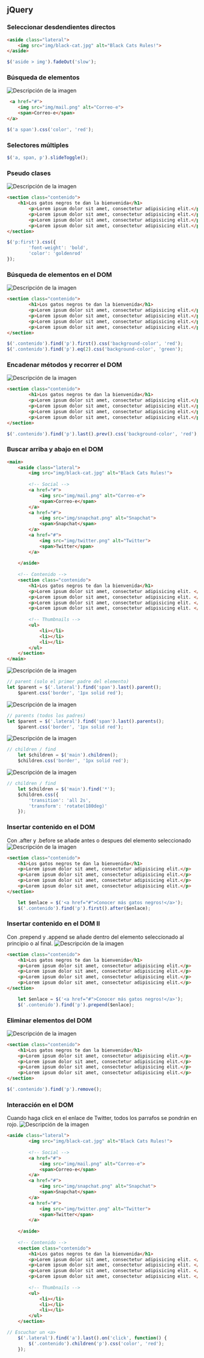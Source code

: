 ## jQuery


### Seleccionar desdendientes directos

```html
<aside class="lateral">
    <img src="img/black-cat.jpg" alt="Black Cats Rules!">
</aside>
```
```javascript
$('aside > img').fadeOut('slow');
```

### Búsqueda de elementos
![Descripción de la imagen](img/Screenshot.png)


```html
 <a href="#">
    <img src="img/mail.png" alt="Correo-e">
    <span>Correo-e</span>
</a>
```
```javascript
$('a span').css('color', 'red');
```

### Selectores múltiples
```javascript
$('a, span, p').slideToggle();
```

### Pseudo clases
![Descripción de la imagen](img/Screenshot_01.png)

```html
<section class="contenido">
    <h1>Los gatos negros te dan la bienvenida</h1>
        <p>Lorem ipsum dolor sit amet, consectetur adipisicing elit.</p>
        <p>Lorem ipsum dolor sit amet, consectetur adipisicing elit.</p>
        <p>Lorem ipsum dolor sit amet, consectetur adipisicing elit.</p>
        <p>Lorem ipsum dolor sit amet, consectetur adipisicing elit.</p>
</section>

```
```javascript
$('p:first').css({
        'font-weight': 'bold',
        'color': 'goldenrod'
});
```

### Búsqueda de elementos en el DOM
![Descripción de la imagen](img/Screenshot_02.png)

```html
<section class="contenido">
        <h1>Los gatos negros te dan la bienvenida</h1>
        <p>Lorem ipsum dolor sit amet, consectetur adipisicing elit.</p>
        <p>Lorem ipsum dolor sit amet, consectetur adipisicing elit.</p>
        <p>Lorem ipsum dolor sit amet, consectetur adipisicing elit.</p>
        <p>Lorem ipsum dolor sit amet, consectetur adipisicing elit.</p>
</section>
```
```javascript
$('.contenido').find('p').first().css('background-color', 'red');
$('.contenido').find('p').eq(2).css('background-color', 'green');
```

### Encadenar métodos y recorrer el DOM

![Descripción de la imagen](img/Screenshot_03.png)

```html
<section class="contenido">
        <h1>Los gatos negros te dan la bienvenida</h1>
        <p>Lorem ipsum dolor sit amet, consectetur adipisicing elit.</p>
        <p>Lorem ipsum dolor sit amet, consectetur adipisicing elit.</p>
        <p>Lorem ipsum dolor sit amet, consectetur adipisicing elit.</p>
        <p>Lorem ipsum dolor sit amet, consectetur adipisicing elit.</p>
</section>
```
```javascript
$('.contenido').find('p').last().prev().css('background-color', 'red');
```

### Buscar arriba y abajo en el DOM

```html
<main>
    <aside class="lateral">
        <img src="img/black-cat.jpg" alt="Black Cats Rules!">
    
        <!-- Social -->
        <a href="#">
            <img src="img/mail.png" alt="Correo-e">
            <span>Correo-e</span>
        </a>
        <a href="#">
            <img src="img/snapchat.png" alt="Snapchat">
            <span>Snapchat</span>
        </a>
        <a href="#">
            <img src="img/twitter.png" alt="Twitter">
            <span>Twitter</span>
        </a>
                
    </aside>
    
    <!-- Contenido -->
    <section class="contenido">
        <h1>Los gatos negros te dan la bienvenida</h1>
        <p>Lorem ipsum dolor sit amet, consectetur adipisicing elit. </p>
        <p>Lorem ipsum dolor sit amet, consectetur adipisicing elit. </p>
        <p>Lorem ipsum dolor sit amet, consectetur adipisicing elit. </p>
        <p>Lorem ipsum dolor sit amet, consectetur adipisicing elit. </p>
                
        <!-- Thumbnails -->
        <ul>
            <li></li>
            <li></li>
            <li></li>
        </ul>
    </section>    
</main>        
```
![Descripción de la imagen](img/Screenshot_04.png)
```javascript
// parent (solo el primer padre del elemento)
let $parent = $('.lateral').find('span').last().parent();
    $parent.css('border', '1px solid red');
```

![Descripción de la imagen](img/Screenshot_05.png)
```javascript
// parents (todos los padres)
let $parent = $('.lateral').find('span').last().parents();
    $parent.css('border', '1px solid red');
```

![Descripción de la imagen](img/Screenshot_06.png)
```javascript
// children / find
    let $children = $('main').children();
    $children.css('border', '1px solid red');
```
![Descripción de la imagen](img/Screenshot_07.png)
```javascript
// children / find
    let $children = $('main').find('*');
    $children.css({
        'transition': 'all 2s',
        'transform': 'rotate(180deg)'
    });
```

### Insertar contenido en el DOM
Con .after y .before se añade antes o despues del elemento seleccionado
![Descripción de la imagen](img/Screenshot_08.png)
```html
<section class="contenido">
    <h1>Los gatos negros te dan la bienvenida</h1>
    <p>Lorem ipsum dolor sit amet, consectetur adipisicing elit.</p>
    <p>Lorem ipsum dolor sit amet, consectetur adipisicing elit.</p>
    <p>Lorem ipsum dolor sit amet, consectetur adipisicing elit.</p>
    <p>Lorem ipsum dolor sit amet, consectetur adipisicing elit.</p>
</section>
```
```javascript
    let $enlace = $('<a href="#">Conocer más gatos negros!</a>');
    $('.contenido').find('p').first().after($enlace);
```

### Insertar contenido en el DOM II
Con .prepend y .append se añade dentro del elemento seleccionado al principio o al final.
![Descripción de la imagen](img/Screenshot_09.png)
```html
<section class="contenido">
    <h1>Los gatos negros te dan la bienvenida</h1>
    <p>Lorem ipsum dolor sit amet, consectetur adipisicing elit.</p>
    <p>Lorem ipsum dolor sit amet, consectetur adipisicing elit.</p>
    <p>Lorem ipsum dolor sit amet, consectetur adipisicing elit.</p>
    <p>Lorem ipsum dolor sit amet, consectetur adipisicing elit.</p>
</section>
```
```javascript
    let $enlace = $('<a href="#">Conocer más gatos negros!</a>');
    $('.contenido').find('p').prepend($enlace);
```

### Eliminar elementos del DOM
![Descripción de la imagen](img/Screenshot_10.png)
```html
<section class="contenido">
    <h1>Los gatos negros te dan la bienvenida</h1>
    <p>Lorem ipsum dolor sit amet, consectetur adipisicing elit.</p>
    <p>Lorem ipsum dolor sit amet, consectetur adipisicing elit.</p>
    <p>Lorem ipsum dolor sit amet, consectetur adipisicing elit.</p>
    <p>Lorem ipsum dolor sit amet, consectetur adipisicing elit.</p>
</section>
```
```javascript
$('.contenido').find('p').remove();
```

### Interacción en el DOM
Cuando haga click en el enlace de Twitter, todos los parrafos se pondrán en rojo.
![Descripción de la imagen](img/Screenshot_11.png)
```html
<aside class="lateral">
        <img src="img/black-cat.jpg" alt="Black Cats Rules!">
    
        <!-- Social -->
        <a href="#">
            <img src="img/mail.png" alt="Correo-e">
            <span>Correo-e</span>
        </a>
        <a href="#">
            <img src="img/snapchat.png" alt="Snapchat">
            <span>Snapchat</span>
        </a>
        <a href="#">
            <img src="img/twitter.png" alt="Twitter">
            <span>Twitter</span>
        </a>
                
    </aside>
    
    <!-- Contenido -->
    <section class="contenido">
        <h1>Los gatos negros te dan la bienvenida</h1>
        <p>Lorem ipsum dolor sit amet, consectetur adipisicing elit. </p>
        <p>Lorem ipsum dolor sit amet, consectetur adipisicing elit. </p>
        <p>Lorem ipsum dolor sit amet, consectetur adipisicing elit. </p>
        <p>Lorem ipsum dolor sit amet, consectetur adipisicing elit. </p>
                
        <!-- Thumbnails -->
        <ul>
            <li></li>
            <li></li>
            <li></li>
        </ul>
    </section>   
```
```javascript
// Escuchar un <a>
    $('.lateral').find('a').last().on('click', function() {
        $('.contenido').children('p').css('color', 'red');
    });
```